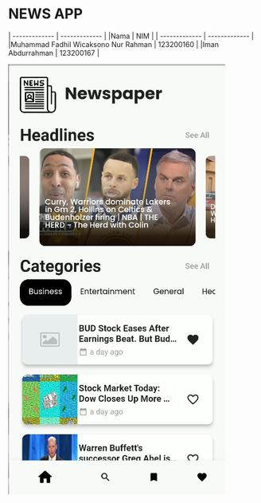 # NEWS APP

| ------------- | ------------- |
|Nama | NIM |
| ------------- | ------------- |
|Muhammad Fadhil Wicaksono Nur Rahman | 123200160 |
|Iman Abdurrahman | 123200167 |


![alt text](https://github.com/Nonstop-Consistency/News_App/blob/master/assets/images/homescreen.jpg?raw=true)
